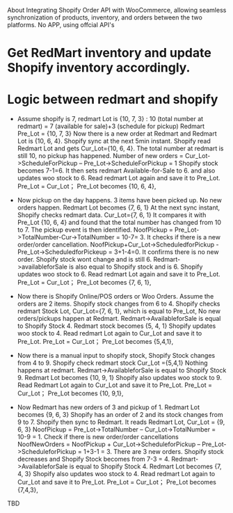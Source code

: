 About
Integrating Shopify Order API with WooCommerce, allowing seamless synchronization of products, inventory, and orders between the two platforms.
No APP, using offcial API's

# Get RedMart inventory and update Shopify inventory accordingly.

# Logic between redmart and shopify 

- Assume shopify is 7, redmart Lot is {10, 7, 3} :  10 (total number at redmart) = 7 (available for sale)+3 (schedule for pickup)
Redmart Pre_Lot = {10, 7, 3}
Now there is a new order at Redmart and Redmart Lot is {10, 6, 4}. 
Shopify sync at the next 5min instant. 
Shopify read Redmart Lot and gets Cur_Lot={10, 6, 4}.
The total number at redmart is still 10, no pickup has happened. 
Number of new orders = Cur_Lot->ScheduleForPickup – Pre_Lot->ScheduleForPickup = 1
Shopify stock becomes 7-1=6. It then sets redmart Available-for-Sale to 6. and also updates woo stock to 6.
Read redmart Lot again and save it to Pre_Lot.
Pre_Lot = Cur_Lot； Pre_Lot becomes {10, 6, 4}, 

- Now pickup on the day happens. 3 items have been picked up. No new orders happen.
Redmart Lot becomes {7, 6, 1} 
At the next sync instant, Shopify checks redmart data. Cur_Lot={7, 6, 1}
It compares it with Pre_Lot {10, 6, 4} and found that the total number has changed from 10 to 7. The pickup event is then identified. NoofPickup = Pre_Lot->TotalNumber-Cur->TotalNumber = 10-7= 3.
It checks if there is a new order/order cancellation. 
NoofPickup+Cur_Lot->ScheduledforPickup -Pre_Lot->ScheduledforPickeup = 3+1-4=0.
It confirms there is no new order. Shopify stock wont change and is still 6. Redmart->availableforSale is also equal to Shopify stock and is 6.
Shopify updates woo stock to 6.
Read redmart Lot again and save it to Pre_Lot.
Pre_Lot = Cur_Lot； Pre_Lot becomes {7, 6, 1}, 
 
- Now there is Shopify Online/POS orders or Woo Orders. Assume the orders are 2 items.
Shopify stock changes from 6 to 4. 
Shopify checks redmart Stock Lot, Cur_Lot={7, 6, 1}, which is equal to Pre_Lot, No new orders/pickups  happen at Redmart.
Redmart->AvailableforSale is equal to Shopify Stock 4. Redmart stock becomes {5, 4, 1}
Shopify updates woo stock to 4.
Read redmart Lot again to Cur_Lot and save it to Pre_Lot.
Pre_Lot = Cur_Lot； Pre_Lot becomes {5,4,1}, 


- Now there is a manual input to shopify stock, Shopify Stock changes from 4 to 9.
Shopify check redmart stock Cur_Lot ={5,4,1}
Nothing happens at redmart. 
Redmart->AvailableforSale is equal to Shopify Stock 9. Redmart Lot becomes {10, 9, 1}
Shopify also updates woo stock to 9.
Read Redmart Lot again to Cur_Lot and save it to Pre_Lot.
Pre_Lot = Cur_Lot； Pre_Lot becomes {10, 9,1}, 

- Now Redmart has new orders of 3 and pickup of 1.
Redmart Lot becomes {9, 6, 3}
Shopify has an order of 2 and its stock changes from 9 to 7.
Shopify then sync to Redmart. It reads Redmart Lot, Cur_Lot = {9, 6, 3}
NoofPickup = Pre_Lot->TotalNumber – Cur_Lot->TotalNumber = 10-9 = 1.
Check if there is new order/order cancellations
NoofNewOrders = NoofPickup + Cur_Lot->ScheduleforPickup – Pre_Lot->ScheduleforPickup = 1+3-1 = 3.
There are 3 new orders. Shopify stock decreases and Shopify Stock becomes from 7-3 = 4.
Redmart->AvailableforSale is equal to Shopify Stock 4. Redmart Lot becomes {7, 4, 3}
Shopify also updates woo stock to 4.
Read redmart Lot again to Cur_Lot and save it to Pre_Lot.
Pre_Lot = Cur_Lot； Pre_Lot becomes {7,4,3}, 


TBD

